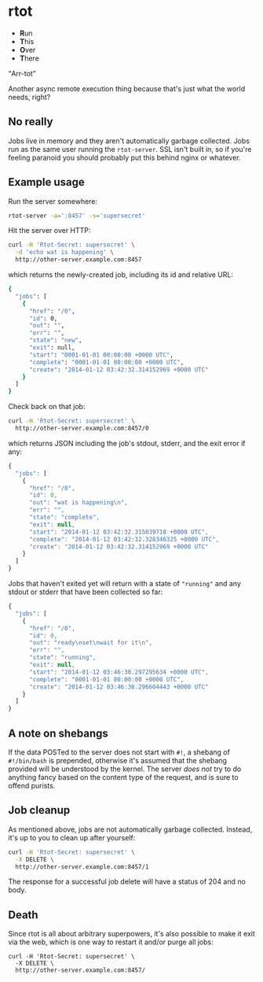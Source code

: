 rtot
====

- **R**un
- **T**his
- **O**ver
- **T**here

<q>Arr-tot</q>

Another async remote execution thing because that's just what the world
needs, right?

## No really

Jobs live in memory and they aren't automatically garbage collected.
Jobs run as the same user running the `rtot-server`.  SSL isn't built
in, so if you're feeling paranoid you should probably put this behind
nginx or whatever.

## Example usage

Run the server somewhere:

``` bash
rtot-server -a=':8457' -s='supersecret'
```

Hit the server over HTTP:

``` bash
curl -H 'Rtot-Secret: supersecret' \
  -d 'echo wat is happening' \
  http://other-server.example.com:8457
```

which returns the newly-created job, including its id and relative URL:

``` bash
{
  "jobs": [
    {
      "href": "/0",
      "id": 0,
      "out": "",
      "err": "",
      "state": "new",
      "exit": null,
      "start": "0001-01-01 00:00:00 +0000 UTC",
      "complete": "0001-01-01 00:00:00 +0000 UTC",
      "create": "2014-01-12 03:42:32.314152969 +0000 UTC"
    }
  ]
}
```

Check back on that job:

``` bash
curl -H 'Rtot-Secret: supersecret' \
  http://other-server.example.com:8457/0
```

which returns JSON including the job's stdout, stderr, and the exit
error if any:

``` javascript
{
  "jobs": [
    {
      "href": "/0",
      "id": 0,
      "out": "wat is happening\n",
      "err": "",
      "state": "complete",
      "exit": null,
      "start": "2014-01-12 03:42:32.315039718 +0000 UTC",
      "complete": "2014-01-12 03:42:32.328346325 +0000 UTC",
      "create": "2014-01-12 03:42:32.314152969 +0000 UTC"
    }
  ]
}
```

Jobs that haven't exited yet will return with a state of `"running"` and
any stdout or stderr that have been collected so far:

``` javascript
{
  "jobs": [
    {
      "href": "/0",
      "id": 0,
      "out": "ready\nset\nwait for it\n",
      "err": "",
      "state": "running",
      "exit": null,
      "start": "2014-01-12 03:46:38.297295634 +0000 UTC",
      "complete": "0001-01-01 00:00:00 +0000 UTC",
      "create": "2014-01-12 03:46:38.296604443 +0000 UTC"
    }
  ]
}
```

## A note on shebangs

If the data POSTed to the server does not start with `#!`, a shebang
of `#!/bin/bash` is prepended, otherwise it's assumed that the shebang
provided will be understood by the kernel.  The server *does not* try to
do anything fancy based on the content type of the request, and is sure
to offend purists.

## Job cleanup

As mentioned above, jobs are not automatically garbage collected.
Instead, it's up to you to clean up after yourself:

``` bash
curl -H 'Rtot-Secret: supersecret' \
  -X DELETE \
  http://other-server.example.com:8457/1
```

The response for a successful job delete will have a status of 204 and
no body.

## Death

Since rtot is all about arbitrary superpowers, it's also possible to
make it exit via the web, which is one way to restart it and/or purge
all jobs:

```
curl -H 'Rtot-Secret: supersecret' \
  -X DELETE \
  http://other-server.example.com:8457/
```
